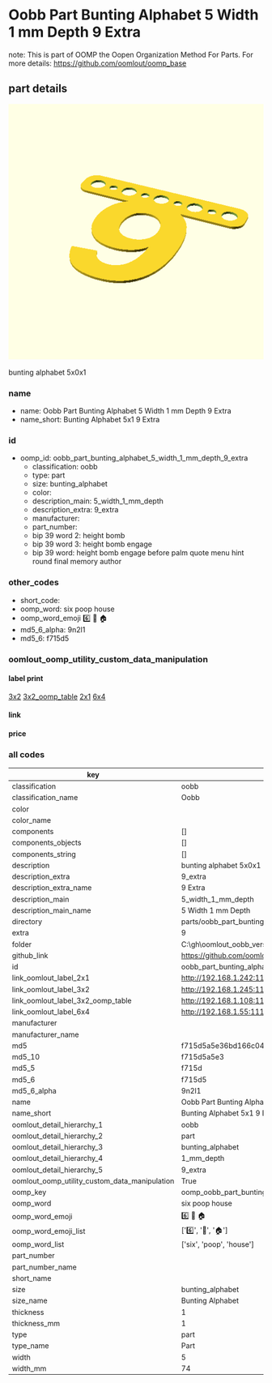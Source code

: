 # Oobb Part Bunting Alphabet 5 Width 1 mm Depth 9 Extra  

note: This is part of OOMP the Oopen Organization Method For Parts. For more details: https://github.com/oomlout/oomp_base

##  part details
  

[![](3dpr.png)](3dpr.png)

bunting alphabet 5x0x1



### name
* name: Oobb Part Bunting Alphabet 5 Width 1 mm Depth 9 Extra
* name_short: Bunting Alphabet 5x1 9 Extra
### id
* oomp_id: oobb_part_bunting_alphabet_5_width_1_mm_depth_9_extra
  * classification: oobb
  * type: part
  * size: bunting_alphabet
  * color: 
  * description_main: 5_width_1_mm_depth
  * description_extra: 9_extra
  * manufacturer: 
  * part_number: 
  * bip 39 word 2: height bomb
  * bip 39 word 3: height bomb engage
  * bip 39 word: height bomb engage before palm quote menu hint round final memory author

### other_codes
* short_code: 
* oomp_word: six poop house
* oomp_word_emoji :six: :poop: :house:
* md5_6_alpha: 9n2l1
* md5_6: f715d5






### oomlout_oomp_utility_custom_data_manipulation
#### label print
[3x2](http://192.168.1.245:1112/?label=oomp%209n2l1)
[3x2_oomp_table](http://192.168.1.108:1112/?label=oomp%209n2l1)
[2x1](http://192.168.1.242:1112/?label=oomp%209n2l1)
[6x4](http://192.168.1.55:1112/?label=oomp%209n2l1)    

#### link

                              

#### price







### all codes 
| key | value |  
| --- | --- |  
| classification | oobb |  
| classification_name | Oobb |  
| color |  |  
| color_name |  |  
| components | [] |  
| components_objects | [] |  
| components_string | [] |  
| description | bunting alphabet 5x0x1 |  
| description_extra | 9_extra |  
| description_extra_name | 9 Extra |  
| description_main | 5_width_1_mm_depth |  
| description_main_name | 5 Width 1 mm Depth |  
| directory | parts/oobb_part_bunting_alphabet_5_width_1_mm_depth_9_extra |  
| extra | 9 |  
| folder | C:\gh\oomlout_oobb_version_4_generated_parts\things\oobb_part_bunting_alphabet_5_width_1_mm_depth_9_extra |  
| github_link | https://github.com/oomlout/oomlout_oomp_part_src/tree/main/parts/oobb_part_bunting_alphabet_5_width_1_mm_depth_9_extra |  
| id | oobb_part_bunting_alphabet_5_width_1_mm_depth_9_extra |  
| link_oomlout_label_2x1 | http://192.168.1.242:1112/?label=oomp%209n2l1 |  
| link_oomlout_label_3x2 | http://192.168.1.245:1112/?label=oomp%209n2l1 |  
| link_oomlout_label_3x2_oomp_table | http://192.168.1.108:1112/?label=oomp%209n2l1 |  
| link_oomlout_label_6x4 | http://192.168.1.55:1112/?label=oomp%209n2l1 |  
| manufacturer |  |  
| manufacturer_name |  |  
| md5 | f715d5a5e36bd166c04fa14294864b55 |  
| md5_10 | f715d5a5e3 |  
| md5_5 | f715d |  
| md5_6 | f715d5 |  
| md5_6_alpha | 9n2l1 |  
| name | Oobb Part Bunting Alphabet 5 Width 1 mm Depth 9 Extra |  
| name_short | Bunting Alphabet 5x1 9 Extra |  
| oomlout_detail_hierarchy_1 | oobb |  
| oomlout_detail_hierarchy_2 | part |  
| oomlout_detail_hierarchy_3 | bunting_alphabet |  
| oomlout_detail_hierarchy_4 | 1_mm_depth |  
| oomlout_detail_hierarchy_5 | 9_extra |  
| oomlout_oomp_utility_custom_data_manipulation | True |  
| oomp_key | oomp_oobb_part_bunting_alphabet_5_width_1_mm_depth_9_extra |  
| oomp_word | six poop house |  
| oomp_word_emoji | :six: :poop: :house: |  
| oomp_word_emoji_list | [':six:', ':poop:', ':house:'] |  
| oomp_word_list | ['six', 'poop', 'house'] |  
| part_number |  |  
| part_number_name |  |  
| short_name |  |  
| size | bunting_alphabet |  
| size_name | Bunting Alphabet |  
| thickness | 1 |  
| thickness_mm | 1 |  
| type | part |  
| type_name | Part |  
| width | 5 |  
| width_mm | 74 |  
